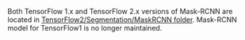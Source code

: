 Both TensorFlow 1.x and TensorFlow 2.x versions of Mask-RCNN are located in [TensorFlow2/Segmentation/MaskRCNN folder](https://github.com/NVIDIA/DeepLearningExamples/tree/master/TensorFlow2/Segmentation/MaskRCNN).
Mask-RCNN model for TensorFlow1 is no longer maintained.

